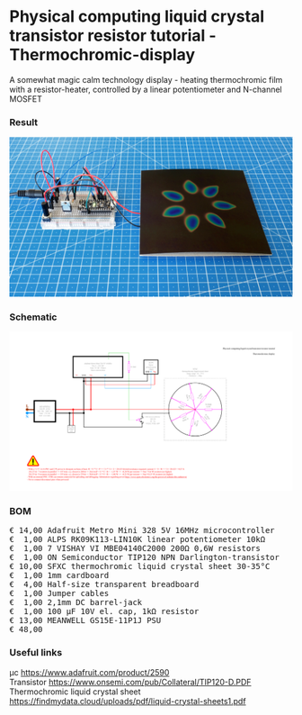 # Physical computing liquid crystal transistor resistor tutorial - Thermochromic-display

A somewhat magic calm technology display - heating thermochromic film with a resistor-heater, controlled by a linear potentiometer and N-channel MOSFET

### Result

![](Assets/10a%20result.jpg)

### Schematic

![](Assets/10a%20schematic.png)

### BOM

<pre>
€ 14,00 Adafruit Metro Mini 328 5V 16MHz microcontroller
€  1,00 ALPS RK09K113-LIN10K linear potentiometer 10kΩ
€  1,00 7 VISHAY VI MBE04140C2000 200Ω 0,6W resistors
€  1,00 ON Semiconductor TIP120 NPN Darlington-transistor
€ 10,00 SFXC thermochromic liquid crystal sheet 30-35°C
€  1,00 1mm cardboard
€  4,00 Half-size transparent breadboard
€  1,00 Jumper cables
€  1,00 2,1mm DC barrel-jack
€  1,00 100 µF 10V el. cap, 1kΩ resistor
€ 13,00 MEANWELL GS15E-11P1J PSU
€ 48,00
</pre>  

### Useful links  

μc https://www.adafruit.com/product/2590  
Transistor https://www.onsemi.com/pub/Collateral/TIP120-D.PDF  
Thermochromic liquid crystal sheet https://findmydata.cloud/uploads/pdf/liquid-crystal-sheets1.pdf  
